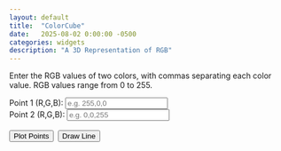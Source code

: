```yaml
---
layout: default
title:  "ColorCube"
date:   2025-08-02 0:00:00 -0500
categories: widgets
description: "A 3D Representation of RGB"
---
```


Enter the RGB values of two colors, with commas separating each color value. RGB values range from 0 to 255.

<style>
  canvas {
    -webkit-user-drag: none;
    user-select: none;
  }
</style>

<form id="rgb-form" style="background: transparent; border: none;">
  <label>Point 1 (R,G,B): <input type="text" id="point1" placeholder="e.g. 255,0,0" /></label><br />
  <label>Point 2 (R,G,B): <input type="text" id="point2" placeholder="e.g. 0,0,255" /></label><br /><br />
  <button type="submit" id="plot-btn">Plot Points</button>&nbsp;
  <button type="submit" id="line-btn">Draw Line</button>
</form>

<script type="importmap">
  {
    "imports": {
      "three": "https://unpkg.com/three/build/three.module.js",
      "three/addons/": "https://unpkg.com/three/examples/jsm/"
    }
  }
</script>

<div id="cube-container" style="width: 600px; height: 600px;"></div>
<canvas id="hud-canvas" style="position:absolute; left:0; top:200px; pointer-events:none; z-index:10;"></canvas>
<script type="module" src="/assets/js/colorcube.js"></script>

